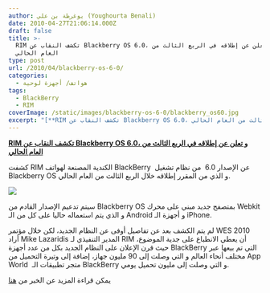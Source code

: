 ```yaml
---
author: يوغرطة بن علي (Youghourta Benali)
date: 2010-04-27T21:06:14.000Z
draft: false
title: >-
  RIM تكشف النقاب عن Blackberry OS 6.0، و تعلن عن إطلاقه في الربع الثالث من
  العام الحالي
type: post
url: /2010/04/blackberry-os-6-0/
categories:
  - هواتف/ أجهزة لوحية
tags:
  - BlackBerry
  - RIM
coverImage: /static/images/blackberry-os-6-0/blackberry_os60.jpg
excerpt: "[**RIM تكشف النقاب عن Blackberry OS 6.0، و تعلن عن إطلاقه في الربع الثالث من العام الحالي**](https://www.it-scoop.com/2010/04/blackberry-os-6-0/)\n\nكشفت RIM الكندية المصنعة لهواتف BlackBerry \_عن الإصدار 6.0 \_من نظام تشغيل Blackberry OS و الذي من المقرر إطلاقه خلال الربع الثالث من العام"
---
```

[**RIM تكشف النقاب عن Blackberry OS 6.0، و تعلن عن إطلاقه في الربع الثالث من العام الحالي**](https://www.it-scoop.com/2010/04/blackberry-os-6-0/)

كشفت RIM الكندية المصنعة لهواتف BlackBerry  عن الإصدار 6.0  من نظام تشغيل Blackberry OS و الذي من المقرر إطلاقه خلال الربع الثالث من العام الحالي.

![](/static/images/blackberry-os-6-0/blackberry_os60.jpg)

سيتم تدعيم الإصدار القادم من Blackberry OS بمتصفح جديد مبني على محرك Webkit و الذي يتم استعماله حاليا على كل من الـ Android و أجهزة الـ iPhone.

لم يتم الكشف بعد عن تفاصيل أوفى عن النظام الجديد، لكن خلال مؤتمر WES 2010 أراد Mike Lazaridis المدير التنفيذي لـ RIM أن يعطي الانطباع على جدية الموضوع، حيث قرن الإعلان على النظام الجديد بكل من عدد أجهزة BlackBerry التي تم بيعها عبر مختلف أنحاء العالم و التي وصلت إلى 90 مليون جهاز، إضافة إلى وتيرة التحميل من App World  متجر تطبيقات الـ BlackBerry و التي وصلت إلى مليون تحميل يومي.

يمكن قراءة المزيد عن الخبر من [هنا](http://blogs.zdnet.com/BTL/?p=33725)
